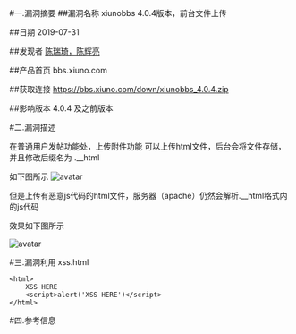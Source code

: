 #一.漏洞摘要
##漏洞名称
xiunobbs 4.0.4版本，前台文件上传

##日期
2019-07-31

##发现者
[陈瑞琦，陈辉亮](https://www.codesafe.cn/)

##产品首页
bbs.xiuno.com

##获取连接
https://bbs.xiuno.com/down/xiunobbs_4.0.4.zip

##影响版本
4.0.4 及之前版本

#二.漏洞描述

在普通用户发帖功能处，上传附件功能
可以上传html文件，后台会将文件存储，并且修改后缀名为 .__html

如下图所示
![avatar](https://kevinoclam.github.io/blog/images/XIUNOBBS01.png)

但是上传有恶意js代码的html文件，服务器（apache）仍然会解析.__html格式内的js代码

效果如下图所示

![avatar](https://kevinoclam.github.io/blog/images/XIUNOBBS02.png)


#三.漏洞利用
xss.html

```
<html>
	XSS HERE
	<script>alert('XSS HERE')</script>
</html>
```

#四.参考信息
